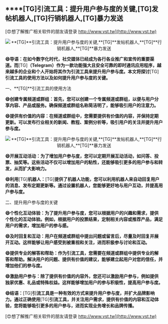 ## ****[TG]**引流工具：提升用户参与度的关键,**[TG]**发帖机器人,**[TG]**行销机器人,**[TG]**暴力发送**

[😍想了解推广相关软件的朋友请登录 http://www.vst.tw](http://www.vst.tw)

 <center><img src="https://vst.tw/MP4/tuiguang/png/4.png" alt="**[TG]**引流工具：提升用户参与度的关键,**[TG]**发帖机器人,**[TG]**行销机器人,**[TG]**暴力发送"></center>

**😄导语：在如今数字化时代，社交媒体已经成为各行各业推广和宣传的重要渠道。而**[TG]**（Telegram）作为一款功能强大且安全可靠的即时通讯应用程序，越来越多的企业和个人开始将其作为引流工具来提升用户参与度。本文将探讨**[TG]**引流工具的使用方法以及如何提升用户参与度的关键。**

一、**[TG]**引流工具的使用方法

**😄创建专属频道或群组：首先，您可以创建一个专属频道或群组，以便与用户分享内容、产品或服务。确保频道或群组名称简洁明了，能够吸引用户的注意力。**

**😄提供有价值的内容：在频道或群组中，您需要提供有价值的内容，并保持定期更新。可以发布行业相关的新闻、教程、案例分析等，吸引用户的关注并提升用户参与度。**

 <center><img src="https://vst.tw/MP4/tuiguang/png/0.png" alt="**[TG]**引流工具：提升用户参与度的关键,**[TG]**发帖机器人,**[TG]**行销机器人,**[TG]**暴力发送"></center>

**😄开展互动活动：为了增加用户参与度，您可以定期开展互动活动，如问答、投票、抽奖等。这些活动不仅可以增加用户的粘性，还能够吸引更多的用户参与和转发，从而扩大影响力。**

**😄利用**[TG]**机器人：**[TG]**提供了机器人功能，您可以利用机器人来自动回复用户的消息、发布定期更新等。通过设置机器人，您能够更好地与用户互动，并提高用户参与度。**

二、提升用户参与度的关键

**😄个性化互动体验：为了提升用户参与度，您可以根据用户的兴趣和需求，提供个性化的互动体验。例如，根据用户的投票结果，定制相关内容或推荐产品，满足用户的需求，增加用户的参与感。**

**😄及时回复和互动：用户在频道或群组中提出问题或留言后，尽量及时回复并展开互动。这样能够让用户感受到被重视和关注，进而积极参与讨论和互动。**

**😄提供专业的解答和帮助：作为引流工具，您需要在频道或群组中提供专业的解答和帮助。解决用户的问题、提供有价值的建议，能够建立起用户对您的信任，并增加他们的参与度。**

**😄激励用户参与：除了提供有价值的内容外，您还可以激励用户参与，例如提供独家优惠、礼品或特殊权益。这样能够增加用户的参与积极性，提高用户参与度。**

**😄结语：**[TG]**引流工具是一种有效的方式来提升用户参与度，并扩大品牌影响力。通过正确使用**[TG]**引流工具，并关注用户需求，提供有价值的内容和互动体验，您将能够吸引更多的用户参与，进而实现业务增长和品牌传播。**

[😍想了解推广相关软件的朋友请登录 http://www.vst.tw](http://www.vst.tw)




